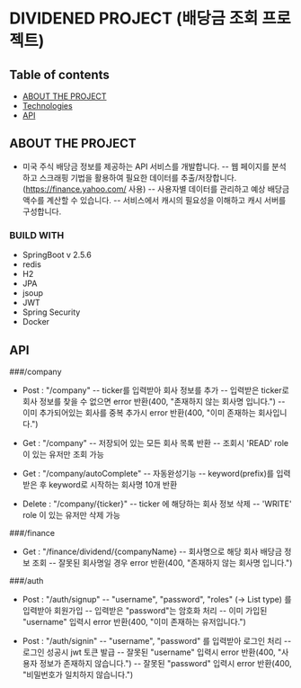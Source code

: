 # DIVIDENED PROJECT (배당금 조회 프로젝트)
## Table of contents
* [ABOUT THE PROJECT](#about-the-project)
* [Technologies](#technologies)
* [API](#api)
## ABOUT THE PROJECT
- 미국 주식 배당금 정보를 제공하는 API 서비스를 개발합니다.
-- 웹 페이지를 분석하고 스크래핑 기법을 활용하여 필요한 데이터를 추출/저장합니다. (https://finance.yahoo.com/ 사용)
-- 사용자별 데이터를 관리하고 예상 배당금 액수를 계산할 수 있습니다.
-- 서비스에서 캐시의 필요성을 이해하고 캐시 서버를 구성합니다.
### BUILD WITH
- SpringBoot v 2.5.6
- redis
- H2
- JPA
- jsoup
- JWT
- Spring Security
- Docker
## API
###/company

- Post : "/company"
-- ticker를 입력받아 회사 정보를 추가
-- 입력받은 ticker로 회사 정보를 찾을 수 없으면 error 반환(400, "존재하지 않는 회사명 입니다.")
-- 이미 추가되어있는 회사를 중복 추가시 error 반환(400, "이미 존재하는 회사입니다.")

- Get : "/company"
-- 저장되어 있는 모든 회사 목록 반환
-- 조회시 'READ' role 이 있는 유저만 조회 가능

- Get : "/company/autoComplete"
-- 자동완성기능
-- keyword(prefix)를 입력받은 후 keyword로 시작하는 회사명 10개 반환

- Delete : "/company/{ticker}"
-- ticker 에 해당하는 회사 정보 삭제 
-- 'WRITE' role 이 있는 유저만 삭제 가능

###/finance

- Get : "/finance/dividend/{companyName}
-- 회사명으로 해당 회사 배당금 정보 조회
-- 잘못된 회사명일 경우 error 반환(400, "존재하지 않는 회사명 입니다.")

###/auth

- Post : "/auth/signup"
-- "username", "password", "roles" (-> List type) 를 입력받아 회원가입
-- 입력받은 "password"는 암호화 처리
-- 이미 가입된 "username" 입력시 error 반환(400, "이미 존재하는 유저입니다.")

- Post : "/auth/signin"
-- "username", "password" 를 입력받아 로그인 처리
-- 로그인 성공시 jwt 토큰 발급
-- 잘못된 "username" 입력시 error 반환(400, "사용자 정보가 존재하지 않습니다.")
-- 잘못된 "password" 입력시 error 반환(400, "비밀번호가 일치하지 않습니다.")




